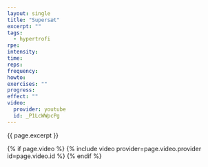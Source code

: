 ```yaml
---
layout: single
title: "Supersæt"
excerpt: ""
tags:
  - hypertrofi
rpe: 
intensity: 
time: 
reps: 
frequency: 
howto:
exercises: ""
progress:
effect: ""
video:
  provider: youtube
  id: _P1LcWWpcPg
---
```


{{ page.excerpt }}

{% if page.video %}
  {% include video provider=page.video.provider id=page.video.id %}
{% endif %}

